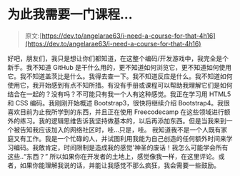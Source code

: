 # 为此我需要一门课程...

> 原文:[https://dev.to/angelarae63/i-need-a-course-for-that-4h16](https://dev.to/angelarae63/i-need-a-course-for-that-4h16)

好吧，朋友们，我只是想让你们都知道，在这整个编码/开发游戏中，我完全是个新手。我不知道 GitHub 是干什么用的，更不知道如何浏览它，更不知道如何使用它。我不知道盖茨比是什么。我得去查一下。我不知道反应是什么。我不知道如何使用它，我开始感到有点不知所措。有没有手册或课程可以帮助我理解它们是如何结合在一起的？没有吗？不可能只有我一个人有这种感觉。我正在学习用 HTML5 和 CSS 编码。我刚刚开始概述 Bootstrap3，很快将继续介绍 Bootstrap4。我很喜欢目前为止我所学到的东西，并且正在使用 Freecodecamp 在这些领域进行额外的练习。我的逻辑思维告诉我坚持做基本的，以后再添加东西。但是当我来到一个被告知我应该加入的网络社区时，哇...只是，哇。
我知道我不是一个人既有家庭又有工作。我是一个忙碌的人，并试图利用我能为自己创造的任何额外时间来学习编码。我敢肯定，时间限制是造成我的感觉'神圣的废话！我怎么可能学会所有这些..“东西？”
所以如果你在开发者的土地上，感觉像我一样，在这里评论。或者，如果你能理解我说的话，并能让我感觉不那么疯狂，我会需要一些鼓励。